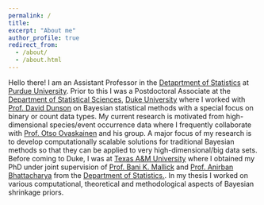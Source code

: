 ```yaml
---
permalink: /
title: 
excerpt: "About me"
author_profile: true
redirect_from: 
  - /about/
  - /about.html
---
```


Hello there! I am an Assistant Professor in the [Detaprtment of Statistics](https://www.stat.purdue.edu/) at [Purdue University](https://www.purdue.edu/). Prior to this I was a Postdoctoral Associate at the [Department of Statistical Sciences](https://www.stat.duke.edu/), [Duke University](https://www.duke.edu/) where I worked with [Prof. David Dunson](https://stat.duke.edu/people/david-b-dunson) on Bayesian statistical methods with a special focus on binary or count data types. My current research is motivated from high-dimensional species/event occurrence data where I frequently collaborate with [Prof. Otso Ovaskainen](https://researchportal.helsinki.fi/en/persons/otso-ovaskainen) and his group. A major focus of my research is to develop computationally scalable solutions for traditional Bayesian methods so that they can be applied to very high-dimensional/big data sets. Before coming to Duke, I was at [Texas A&M University](https://www.tamu.edu/) where I obtained my PhD under joint supervision of [Prof. Bani K. Mallick](http://www.stat.tamu.edu/~bmallick/) and [Prof. Anirban Bhattacharya](https://www.stat.tamu.edu/~anirbanb/) from the [Department of Statistics.](https://www.stat.tamu.edu/). In my thesis I worked on various computational, theoretical and methodological aspects of Bayesian shrinkage priors. 
